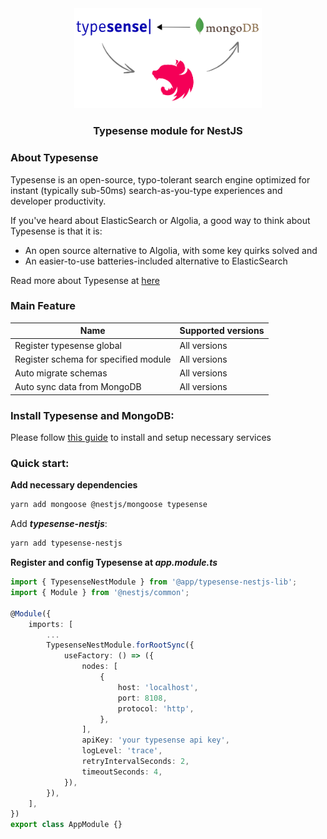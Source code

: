 <div align="center">
    <img src="https://raw.githubusercontent.com/hainguyen27798/typesense-nestjs/main/images/overview.png" width="300px" alt="typesense-nestjs"><br/>
    <h3>Typesense module for NestJS</h3>
</div>

### About Typesense

Typesense is an open-source, typo-tolerant search engine optimized for instant (typically sub-50ms) search-as-you-type experiences and developer productivity.

If you've heard about ElasticSearch or Algolia, a good way to think about Typesense is that it is:
- An open source alternative to Algolia, with some key quirks solved and
- An easier-to-use batteries-included alternative to ElasticSearch

Read more about Typesense at [here](https://typesense.org/docs/overview/what-is-typesense.html)

### Main Feature

| Name                                 | Supported versions |
|--------------------------------------|--------------------|
| Register typesense global            | All versions       |
| Register schema for specified module | All versions       |
| Auto migrate schemas                 | All versions       |
| Auto sync data from MongoDB          | All versions       |

### Install Typesense and MongoDB:

Please follow [this guide](https://github.com/hainguyen27798/typesense-nestjs/blob/main/INSTALL.md) to install and setup necessary services

### Quick start:

**Add necessary dependencies**

```sh
yarn add mongoose @nestjs/mongoose typesense
```

Add ___typesense-nestjs___:

```sh
yarn add typesense-nestjs
```

**Register and config Typesense at ___app.module.ts___**

```ts
import { TypesenseNestModule } from '@app/typesense-nestjs-lib';
import { Module } from '@nestjs/common';

@Module({
    imports: [
        ...
        TypesenseNestModule.forRootSync({
            useFactory: () => ({
                nodes: [
                    {
                        host: 'localhost',
                        port: 8108,
                        protocol: 'http',
                    },
                ],
                apiKey: 'your typesense api key',
                logLevel: 'trace',
                retryIntervalSeconds: 2,
                timeoutSeconds: 4,
            }),
        }),
    ],
})
export class AppModule {}
```
